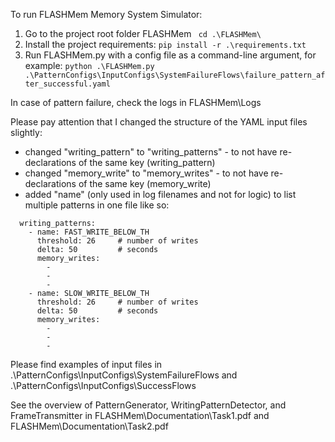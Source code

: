 To run FLASHMem Memory System Simulator:

1. Go to the project root folder FLASHMem ` cd .\FLASHMem\`
2. Install the project requirements: `pip install -r .\requirements.txt`
3. Run FLASHMem.py with a config file as a command-line argument, for example:
`python .\FLASHMem.py .\PatternConfigs\InputConfigs\SystemFailureFlows\failure_pattern_after_successful.yaml`

In case of pattern failure, check the logs in FLASHMem\Logs

Please pay attention that I changed the structure of the YAML input files slightly:

- changed "writing_pattern" to "writing_patterns" - to not have re-declarations of the same key (writing_pattern)
- changed "memory_write" to "memory_writes" - to not have re-declarations of the same key (memory_write)
- added "name" (only used in log filenames and not for logic) to list multiple patterns in one file like so:
    
```
  writing_patterns:
    - name: FAST_WRITE_BELOW_TH
      threshold: 26     # number of writes
      delta: 50         # seconds
      memory_writes:
        -
        -
        -
    - name: SLOW_WRITE_BELOW_TH
      threshold: 26     # number of writes
      delta: 50         # seconds
      memory_writes:
        -
        -
        -
```
Please find examples of input files in .\PatternConfigs\InputConfigs\SystemFailureFlows 
and .\PatternConfigs\InputConfigs\SuccessFlows

See the overview of PatternGenerator, WritingPatternDetector, and FrameTransmitter in 
FLASHMem\Documentation\Task1.pdf and FLASHMem\Documentation\Task2.pdf 